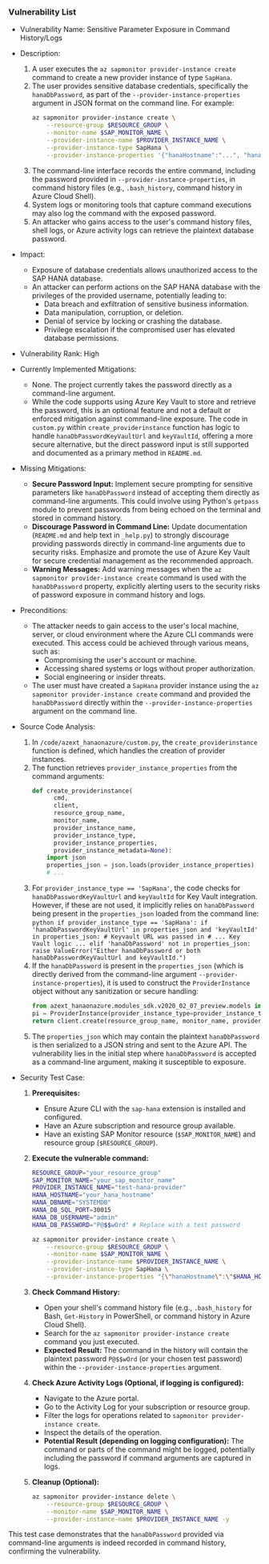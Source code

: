 ### Vulnerability List

- Vulnerability Name: Sensitive Parameter Exposure in Command History/Logs
- Description:
    1. A user executes the `az sapmonitor provider-instance create` command to create a new provider instance of type `SapHana`.
    2. The user provides sensitive database credentials, specifically the `hanaDbPassword`, as part of the `--provider-instance-properties` argument in JSON format on the command line. For example:
       ```bash
       az sapmonitor provider-instance create \
           --resource-group $RESOURCE_GROUP \
           --monitor-name $SAP_MONITOR_NAME \
           --provider-instance-name $PROVIDER_INSTANCE_NAME \
           --provider-instance-type SapHana \
           --provider-instance-properties '{"hanaHostname":"...", "hanaDbName":"...", "hanaDbSqlPort":..., "hanaDbUsername":"...", "hanaDbPassword":"<PASSWORD>"}'
       ```
    3. The command-line interface records the entire command, including the password provided in `--provider-instance-properties`, in command history files (e.g., `.bash_history`, command history in Azure Cloud Shell).
    4. System logs or monitoring tools that capture command executions may also log the command with the exposed password.
    5. An attacker who gains access to the user's command history files, shell logs, or Azure activity logs can retrieve the plaintext database password.

- Impact:
    - Exposure of database credentials allows unauthorized access to the SAP HANA database.
    - An attacker can perform actions on the SAP HANA database with the privileges of the provided username, potentially leading to:
        - Data breach and exfiltration of sensitive business information.
        - Data manipulation, corruption, or deletion.
        - Denial of service by locking or crashing the database.
        - Privilege escalation if the compromised user has elevated database permissions.

- Vulnerability Rank: High

- Currently Implemented Mitigations:
    - None. The project currently takes the password directly as a command-line argument.
    - While the code supports using Azure Key Vault to store and retrieve the password, this is an optional feature and not a default or enforced mitigation against command-line exposure. The code in `custom.py` within `create_providerinstance` function has logic to handle `hanaDbPasswordKeyVaultUrl` and `keyVaultId`, offering a more secure alternative, but the direct password input is still supported and documented as a primary method in `README.md`.

- Missing Mitigations:
    - **Secure Password Input:** Implement secure prompting for sensitive parameters like `hanaDbPassword` instead of accepting them directly as command-line arguments. This could involve using Python's `getpass` module to prevent passwords from being echoed on the terminal and stored in command history.
    - **Discourage Password in Command Line:**  Update documentation (`README.md` and help text in `_help.py`) to strongly discourage providing passwords directly in command-line arguments due to security risks. Emphasize and promote the use of Azure Key Vault for secure credential management as the recommended approach.
    - **Warning Messages:** Add warning messages when the `az sapmonitor provider-instance create` command is used with the `hanaDbPassword` property, explicitly alerting users to the security risks of password exposure in command history and logs.

- Preconditions:
    - The attacker needs to gain access to the user's local machine, server, or cloud environment where the Azure CLI commands were executed. This access could be achieved through various means, such as:
        - Compromising the user's account or machine.
        - Accessing shared systems or logs without proper authorization.
        - Social engineering or insider threats.
    - The user must have created a `SapHana` provider instance using the `az sapmonitor provider-instance create` command and provided the `hanaDbPassword` directly within the `--provider-instance-properties` argument on the command line.

- Source Code Analysis:
    1. In `/code/azext_hanaonazure/custom.py`, the `create_providerinstance` function is defined, which handles the creation of provider instances.
    2. The function retrieves `provider_instance_properties` from the command arguments:
       ```python
       def create_providerinstance(
             cmd,
             client,
             resource_group_name,
             monitor_name,
             provider_instance_name,
             provider_instance_type,
             provider_instance_properties,
             provider_instance_metadata=None):
           import json
           properties_json = json.loads(provider_instance_properties)
           # ...
       ```
    3.  For `provider_instance_type == 'SapHana'`, the code checks for `hanaDbPasswordKeyVaultUrl` and `keyVaultId` for Key Vault integration. However, if these are not used, it implicitly relies on `hanaDbPassword` being present in the `properties_json` loaded from the command line:
       ```python
       if provider_instance_type == 'SapHana':
           if 'hanaDbPasswordKeyVaultUrl' in properties_json and 'keyVaultId' in properties_json:
               # Keyvault URL was passed in
               # ... Key Vault logic ...
           elif 'hanaDbPassword' not in properties_json:
               raise ValueError("Either hanaDbPassword or both hanaDbPasswordKeyVaultUrl and keyVaultId.")
       ```
    4. If the `hanaDbPassword` is present in the `properties_json` (which is directly derived from the command-line argument `--provider-instance-properties`), it is used to construct the `ProviderInstance` object without any sanitization or secure handling:
       ```python
       from azext_hanaonazure.modules_sdk.v2020_02_07_preview.models import ProviderInstance
       pi = ProviderInstance(provider_instance_type=provider_instance_type, properties=json.dumps(properties_json), metadata=metadata)
       return client.create(resource_group_name, monitor_name, provider_instance_name, pi)
       ```
    5. The `properties_json` which may contain the plaintext `hanaDbPassword` is then serialized to a JSON string and sent to the Azure API. The vulnerability lies in the initial step where `hanaDbPassword` is accepted as a command-line argument, making it susceptible to exposure.

- Security Test Case:
    1. **Prerequisites:**
        - Ensure Azure CLI with the `sap-hana` extension is installed and configured.
        - Have an Azure subscription and resource group available.
        - Have an existing SAP Monitor resource (`$SAP_MONITOR_NAME`) and resource group (`$RESOURCE_GROUP`).

    2. **Execute the vulnerable command:**
       ```bash
       RESOURCE_GROUP="your_resource_group"
       SAP_MONITOR_NAME="your_sap_monitor_name"
       PROVIDER_INSTANCE_NAME="test-hana-provider"
       HANA_HOSTNAME="your_hana_hostname"
       HANA_DBNAME="SYSTEMDB"
       HANA_DB_SQL_PORT=30015
       HANA_DB_USERNAME="admin"
       HANA_DB_PASSWORD="P@$$wOrd" # Replace with a test password

       az sapmonitor provider-instance create \
           --resource-group $RESOURCE_GROUP \
           --monitor-name $SAP_MONITOR_NAME \
           --provider-instance-name $PROVIDER_INSTANCE_NAME \
           --provider-instance-type SapHana \
           --provider-instance-properties "{\"hanaHostname\":\"$HANA_HOSTNAME\", \"hanaDbName\":\"$HANA_DBNAME\", \"hanaDbSqlPort\":$HANA_DB_SQL_PORT, \"hanaDbUsername\":\"$HANA_DB_USERNAME\", \"hanaDbPassword\":\"$HANA_DB_PASSWORD\"}"
       ```
    3. **Check Command History:**
       - Open your shell's command history file (e.g., `.bash_history` for Bash, `Get-History` in PowerShell, or command history in Azure Cloud Shell).
       - Search for the `az sapmonitor provider-instance create` command you just executed.
       - **Expected Result:** The command in the history will contain the plaintext password `P@$$wOrd` (or your chosen test password) within the `--provider-instance-properties` argument.

    4. **Check Azure Activity Logs (Optional, if logging is configured):**
       - Navigate to the Azure portal.
       - Go to the Activity Log for your subscription or resource group.
       - Filter the logs for operations related to `sapmonitor provider-instance create`.
       - Inspect the details of the operation.
       - **Potential Result (depending on logging configuration):** The command or parts of the command might be logged, potentially including the password if command arguments are captured in logs.

    5. **Cleanup (Optional):**
       ```bash
       az sapmonitor provider-instance delete \
           --resource-group $RESOURCE_GROUP \
           --monitor-name $SAP_MONITOR_NAME \
           --provider-instance-name $PROVIDER_INSTANCE_NAME -y
       ```

This test case demonstrates that the `hanaDbPassword` provided via command-line arguments is indeed recorded in command history, confirming the vulnerability.